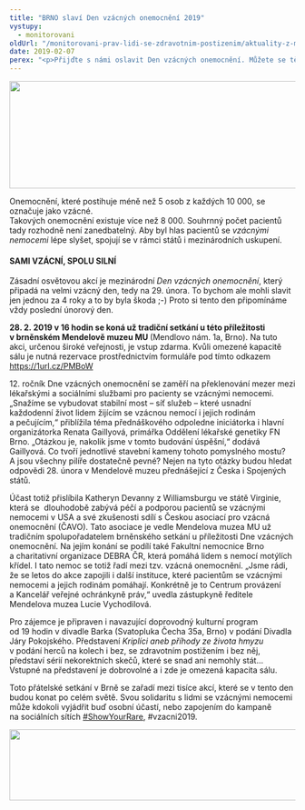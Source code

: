 ```yaml
---
title: "BRNO slaví Den vzácných onemocnění 2019"
vystupy:
  - monitorovani
oldUrl: "/monitorovani-prav-lidi-se-zdravotnim-postizenim/aktuality-z-monitorovani/aktuality-z-monitorovani-2019/brno-slavi-den-vzacnych-onemocneni-2019/"
date: 2019-02-07
perex: "<p>Přijďte s námi oslavit Den vzácných onemocnění. Můžete se těšit na diskuzi se zajímavými hosty. Zapojila se i Kancelář veřejného ochránce práv.</p>"
---
```


<!-- imported from the old website -->

<p><img src="https://www.ochrance.cz/uploads/RTEmagicC_vzacna-1.jpg.jpg" width="635" height="189" alt="" /></p><p>Onemocnění, které postihuje méně než 5 osob z každých 10 000, se označuje jako vzácné. <br /> Takových onemocnění existuje více než 8 000. Souhrnný počet pacientů tady rozhodně není zanedbatelný. Aby byl hlas pacientů se <i>vzácnými nemocemi</i> lépe slyšet, spojují se v rámci států i mezinárodních uskupení. </p> <h4>SAMI VZÁCNÍ, SPOLU SILNÍ</h4> <p>Zásadní osvětovou akcí je mezinárodní <i>Den vzácných onemocnění</i>, který připadá na velmi vzácný den, tedy na 29. února. To bychom ale mohli slavit jen jednou za 4 roky a to by byla škoda ;-) Proto si tento den připomínáme vždy poslední únorový den. </p> <p><b>28. 2. 2019 v 16 hodin se koná už tradiční setkání u této příležitosti v brněnském Mendelově muzeu MU </b>(Mendlovo nám. 1a, Brno). Na tuto akci, určenou široké veřejnosti, je vstup zdarma. Kvůli omezené kapacitě sálu je nutná rezervace prostřednictvím formuláře pod tímto odkazem <a href="https://1url.cz/PMBoW" target="blank">https://1url.cz/PMBoW</a></p> <p>12. ročník Dne vzácných onemocnění se zaměří na překlenování mezer mezi lékařskými a sociálními službami pro pacienty se vzácnými nemocemi. „Snažíme se vybudovat stabilní most – síť služeb – které usnadní každodenní život lidem žijícím se vzácnou nemocí i jejich rodinám a pečujícím,“ přiblížila téma přednáškového odpoledne iniciátorka i hlavní organizátorka Renata Gaillyová, primářka Oddělení lékařské genetiky FN Brno. „Otázkou je, nakolik jsme v tomto budování úspěšní,“ dodává Gaillyová. Co tvoří jednotlivé stavební kameny tohoto pomyslného mostu? A jsou všechny pilíře dostatečně pevné? Nejen na tyto otázky budou hledat odpovědi 28. února v Mendelově muzeu přednášející z Česka i Spojených států. </p> <p>Účast totiž přislíbila Katheryn Devanny z Williamsburgu ve státě Virginie, která se  dlouhodobě zabývá péčí a podporou pacientů se vzácnými nemocemi v USA a své zkušenosti sdílí s Českou asociací pro vzácná onemocnění (ČAVO). Tato asociace je vedle Mendelova muzea MU už tradičním spolupořadatelem brněnského setkání u příležitosti Dne vzácných onemocnění. Na jejím konání se podílí také Fakultní nemocnice Brno a charitativní organizace DEBRA ČR, která pomáhá lidem s nemocí motýlích křídel. I tato nemoc se totiž řadí mezi tzv. vzácná onemocnění. „Jsme rádi, že se letos do akce zapojili i další instituce, které pacientům se vzácnými nemocemi a jejich rodinám pomáhají. Konkrétně je to Centrum provázení a Kancelář veřejné ochránkyně práv,“ uvedla zástupkyně ředitele Mendelova muzea Lucie Vychodilová. </p> <p>Pro zájemce je připraven i navazující doprovodný kulturní program od 19 hodin v divadle Barka (Svatopluka Čecha 35a, Brno) v podání Divadla Járy Pokojského. Představení <i>Kriplíci aneb příhody ze života hmyzu</i> v podání herců na kolech i bez, se zdravotním postižením i bez něj, představí sérií nekorektních skečů, které se snad ani nemohly stát... Vstupné na představení je dobrovolné a i zde je omezená kapacita sálu.</p> <p>Toto přátelské setkání v Brně se zařadí mezi tisíce akcí, které se v tento den budou konat po celém světě. Svou solidaritu s lidmi se vzácnými nemocemi může kdokoli vyjádřit buď osobní účastí, nebo zapojením do kampaně na sociálních sítích <a href="https://www.facebook.com/hashtag/showyourrare?epa=HASHTAG" target="_blank">#ShowYourRare</a>, #vzacni2019.</p><p><img src="https://www.ochrance.cz/uploads/RTEmagicC_vzacna-2.jpg.jpg" width="635" height="125" alt="" /></p>
